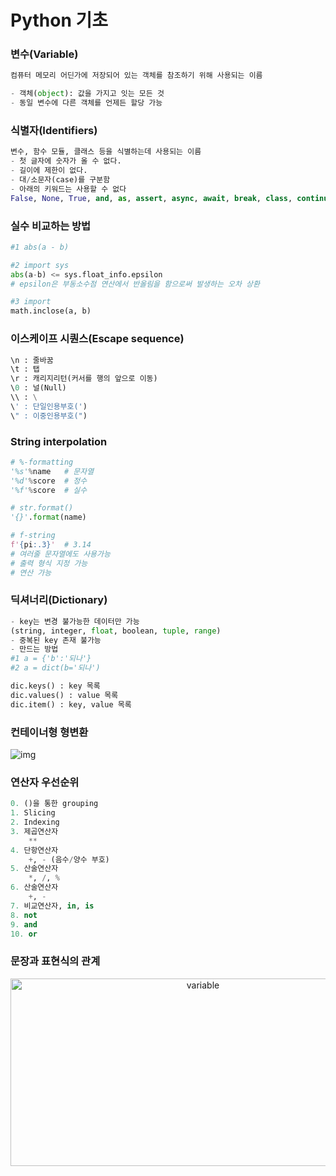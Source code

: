 # Python 기초

### 변수(Variable)

```python
컴퓨터 메모리 어딘가에 저장되어 있는 객체를 참조하기 위해 사용되는 이름

- 객체(object): 값을 가지고 잇는 모든 것
- 동일 변수에 다른 객체를 언제든 할당 가능
```





### 식별자(Identifiers)

```python
변수, 함수 모듈, 클래스 등을 식별하는데 사용되는 이름
- 첫 글자에 숫자가 올 수 없다.
- 길이에 제한이 없다.
- 대/소문자(case)를 구분함
- 아래의 키워드는 사용할 수 없다
False, None, True, and, as, assert, async, await, break, class, continue, def, del, elif, else, except, finally, for, from, global, if, import, in, is, lambda, nonlocal, not, or, pass, raise, return, try, while, with, yield
```





### 실수 비교하는 방법

```python
#1 abs(a - b)

#2 import sys
abs(a-b) <= sys.float_info.epsilon
# epsilon은 부동소수점 연산에서 반올림을 함으로써 발생하는 오차 상환

#3 import
math.inclose(a, b)
```





### 이스케이프 시퀀스(Escape sequence)

```python
\n : 줄바꿈
\t : 탭
\r : 캐리지리턴(커서를 행의 앞으로 이동)
\0 : 널(Null)
\\ : \
\' : 단일인용부호(')
\" : 이중인용부호(")
```





### String interpolation

```python
# %-formatting
'%s'%name	# 문자열
'%d'%score	# 정수
'%f'%score	# 실수 

# str.format()
'{}'.format(name)

# f-string
f'{pi:.3}'	# 3.14
# 여러줄 문자열에도 사용가능
# 출력 형식 지정 가능
# 연산 가능
```





### 딕셔너리(Dictionary)

```python
- key는 변경 불가능한 데이터만 가능
(string, integer, float, boolean, tuple, range)
- 중복된 key 존재 불가능
- 만드는 방법
#1 a = {'b':'되나'}
#2 a = dict(b='되나')

dic.keys() : key 목록
dic.values() : value 목록
dic.item() : key, value 목록

```





### 컨테이너형 형변환

![img](https://user-images.githubusercontent.com/18046097/61180466-a6a67780-a651-11e9-8c0a-adb9e1ee04de.png)





### 연산자 우선순위

```python
0. ()을 통한 grouping
1. Slicing
2. Indexing
3. 제곱연산자
    **
4. 단항연산자 
    +, - (음수/양수 부호)
5. 산술연산자
    *, /, %
6. 산술연산자
    +, -
7. 비교연산자, in, is
8. not
9. and
10. or
```





### 문장과 표현식의 관계

<center><img width="600" height="300" src="https://user-images.githubusercontent.com/9452521/87619771-f41f5e00-c757-11ea-9e4b-1f76e4ca0981.png", alt="variable"/></center>
